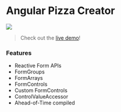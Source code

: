 # Angular Pizza Creator

<a href="https://ultimateangular.com" target="_blank"><img src="https://toddmotto.com/img/ua.png"></a>

> Check out the [live demo](https://toddmotto.com/angular-pizza-creator/)!

### Features

* Reactive Form APIs
* FormGroups
* FormArrays
* FormControls
* Custom FormControls
* ControlValueAccessor
* Ahead-of-Time compiled